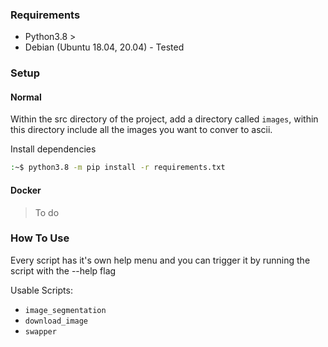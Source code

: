 ### Requirements

- Python3.8 >
- Debian (Ubuntu 18.04, 20.04) - Tested

### Setup

#### Normal

Within the src directory of the project, add a directory called `images`, within
this directory include all the images you want to conver to ascii.

Install dependencies
```bash
:~$ python3.8 -m pip install -r requirements.txt
```
#### Docker

> To do
### How To Use

Every script has it's own help menu and you can trigger it by running the script with
the --help flag

Usable Scripts:
- `image_segmentation`
- `download_image`
- `swapper`
